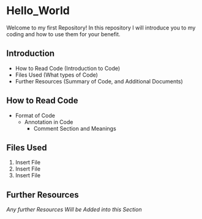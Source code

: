 # Hello_World
Welcome to my first Repository! In this repository I will introduce you to my coding and how to use them for your benefit.

## Introduction
- How to Read Code (Introduction to Code)
- Files Used (What types of Code)
- Further Resources (Summary of Code, and Additional Documents)

## How to Read Code
- Format of Code
  - Annotation in Code
    - Comment Section and Meanings 
              
## Files Used
1. Insert File
2. Insert File
3. Insert File

## Further Resources

*Any further Resources Will be Added into this Section*



